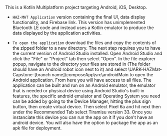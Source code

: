 This is a Kotlin Multiplatform project targeting Android, iOS, Desktop.

* `HAZ-MAT Application` version containing the final UI, data display functionality, and Firebase link. This version has unimplemented Bluetooth LE code and instead uses a Kotlin emulator to produce the data displayed by the application activities. 

* `To open the application` download the files and copy the contents of the zipped folder to a new directory. The next step requires you to have the current version of Android Studio installed. Open Android Studio and click the "File" or "Project" tab then select "Open". In the file explorer popup, navigate to the directory your files are stored in (The folder should have an Android robot icon next to it) and select \UARK-HAZMat-Capstone-[branch name]\composeApp\src\androidMain to open the Android application. From here you will have access to all files. The application can be built and run on an Android emulator, the emulator that is needed or physical device using Android Studio's built-in features, the specific android emulator and Operating System you need can be added by going to the Device Manager, hitting the plus sign button, then create virtual device. Then select Pixel 6a and hit next then under the Recommended Tab select Tiramisu version 33. Once you instanciate this device you can run the app on it if you don't have an android device. You will also have the option to package the app as an apk file for deployment.
